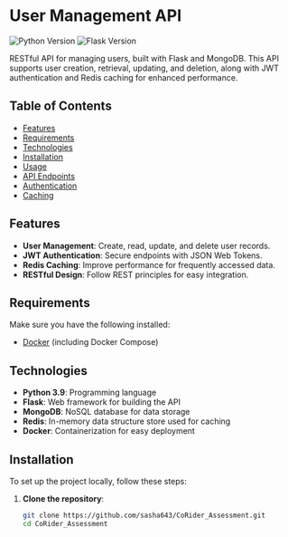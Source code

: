# User Management API

![Python Version](https://img.shields.io/badge/python-3.9-blue) ![Flask Version](https://img.shields.io/badge/flask-2.0.3-orange)

RESTful API for managing users, built with Flask and MongoDB. This API supports user creation, retrieval, updating, and deletion, along with JWT authentication and Redis caching for enhanced performance.

## Table of Contents

- [Features](#features)
- [Requirements](#Requirements)
- [Technologies](#technologies)
- [Installation](#installation)
- [Usage](#usage)
- [API Endpoints](#api-endpoints)
- [Authentication](#authentication)
- [Caching](#caching)

## Features

- **User Management**: Create, read, update, and delete user records.
- **JWT Authentication**: Secure endpoints with JSON Web Tokens.
- **Redis Caching**: Improve performance for frequently accessed data.
- **RESTful Design**: Follow REST principles for easy integration.

## Requirements

Make sure you have the following installed:

- [Docker](https://www.docker.com/get-started) (including Docker Compose)

## Technologies

- **Python 3.9**: Programming language
- **Flask**: Web framework for building the API
- **MongoDB**: NoSQL database for data storage
- **Redis**: In-memory data structure store used for caching
- **Docker**: Containerization for easy deployment

## Installation

To set up the project locally, follow these steps:

1. **Clone the repository**:

   ```bash
   git clone https://github.com/sasha643/CoRider_Assessment.git
   cd CoRider_Assessment
